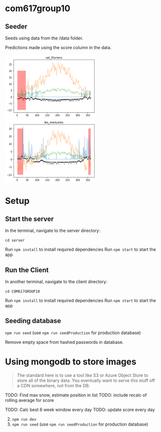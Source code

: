 # com617group10
## Seeder
Seeds using data from the /data folder.

Predictions made using the score column in the data.

<img src="/img/example_prediction.png" width="300"> 
<img src="/img/example_prediction2.png" width="300"> 

# Setup

## Start the server

In the terminal, navigate to the server directory:

`cd server`

Run `npm install` to install required dependencies
Run `npm start` to start the app


## Run the Client
In another terminal, navigate to the client directory:

`cd COM617GROUP10`

Run `npm install` to install required dependencies
Run `npm start` to start the app


## Seeding database

`npm run seed` (use `npm run seedProduction` for production database)

Remove empty space from hashed passwords in database.


# Using mongodb to store images
>The standard here is to use a tool like S3 or Azure Object Store to store all of the binary data. You eventually want to serve this stuff off a CDN somewhere, not from the DB.

TODO: Find max snow, estimate position in list
TODO: include recalc of rolling average for score

TODO: Calc best 6 week window every day
TODO: update score every day

2. `npm run dev`
3. `npm run seed` (use `npm run seedProduction` for production database)

